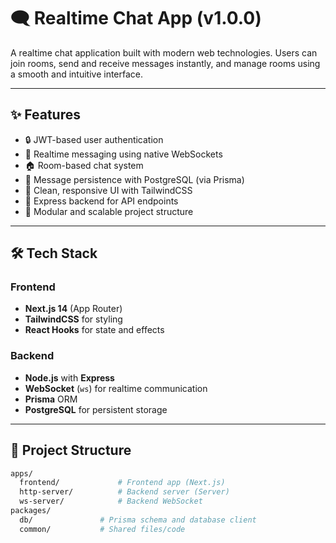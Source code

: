 # 🗨️ Realtime Chat App (v1.0.0)

A realtime chat application built with modern web technologies. Users can join rooms, send and receive messages instantly, and manage rooms using a smooth and intuitive interface.

---

## ✨ Features

- 🔒 JWT-based user authentication
- 💬 Realtime messaging using native WebSockets
- 🏠 Room-based chat system
- 🧾 Message persistence with PostgreSQL (via Prisma)
- 🎨 Clean, responsive UI with TailwindCSS
- 🔌 Express backend for API endpoints
- 🔧 Modular and scalable project structure

---

## 🛠 Tech Stack

### Frontend
- **Next.js 14** (App Router)
- **TailwindCSS** for styling
- **React Hooks** for state and effects

### Backend
- **Node.js** with **Express**
- **WebSocket** (`ws`) for realtime communication
- **Prisma** ORM
- **PostgreSQL** for persistent storage

---

## 📂 Project Structure

```bash
apps/
  frontend/             # Frontend app (Next.js)
  http-server/          # Backend server (Server)
  ws-server/            # Backend WebSocket
packages/
  db/               # Prisma schema and database client
  common/           # Shared files/code
